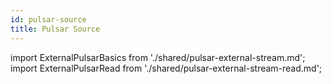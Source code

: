 ```yaml
---
id: pulsar-source
title: Pulsar Source 
---
```


import ExternalPulsarBasics from './shared/pulsar-external-stream.md';
import ExternalPulsarRead from './shared/pulsar-external-stream-read.md';

<ExternalPulsarBasics />
<ExternalPulsarRead />

